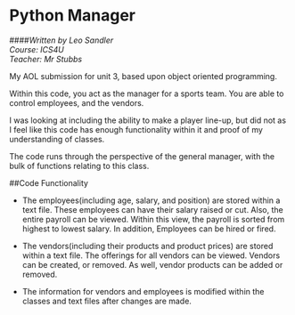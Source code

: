 # Python Manager 
####_Written by Leo Sandler_ <br /> _Course: ICS4U_ <br /> _Teacher: Mr Stubbs_

My AOL submission for unit 3, based upon object oriented programming.

Within this code, you act as the manager for a sports team. You are able to control employees, and the vendors.

I was looking at including the ability to make a player line-up, but did not as I feel like this code has enough functionality within it and proof of my understanding of classes.

The code runs through the perspective of the general manager, with the bulk of functions relating to this class.

##Code Functionality
-  The employees(including age, salary, and position) are stored within a text file.
These employees can have their salary raised or cut. Also, the entire payroll can be viewed. Within this view,
the payroll is sorted from highest to lowest salary. In addition, Employees can be hired or fired.

- The vendors(including their products and product prices) are stored within a text file. The offerings for all vendors
can be viewed. Vendors can be created, or removed. As well, vendor products can be added or removed.

- The information for vendors and employees is modified within the classes and text files after changes are made.
